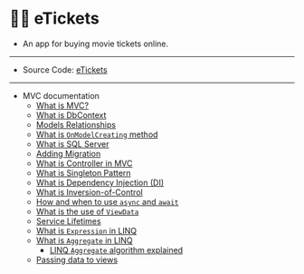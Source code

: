 # 🎥🍿 eTickets

- An app for buying movie tickets online.
---
- Source Code: [eTickets](src/eTickets)
---
- MVC documentation
  - [What is MVC?](docs/whats-mvc.md)
  - [What is DbContext](docs/whats-dbcontext.md)
  - [Models Relationships](docs/images/models-relationships.png)
  - [What is `OnModelCreating` method](docs/whats-onmodelcreating.md)
  - [What is SQL Server](docs/whats-sqlserver.md)
  - [Adding Migration](docs/adding-migration.md)
  - [What is Controller in MVC](docs/whats-controller.md)
  - [What is Singleton Pattern](docs/whats-singleton.md)
  - [What is Dependency Injection (DI)](docs/whats-dependency-injection.md)
  - [What is Inversion-of-Control](docs/whats-inversion-of-control.md)
  - [How and when to use `async` and `await`](docs/how-and-when-to-use-async-and-await.md)
  - [What is the use of `ViewData`](docs/whats-the-use-of-viewdata.md)
  - [Service Lifetimes](docs/service-lifetimes.md)
  - [What is `Expression` in LINQ](docs/whats-expression-in-linq.md)
  - [What is `Aggregate` in LINQ](docs/whats-aggregate-method.md)
    - [LINQ `Aggregate` algorithm explained](docs/linq-aggregate-algorithm-explained.md)
  - [Passing data to views](docs/passing-data-to-views.md)